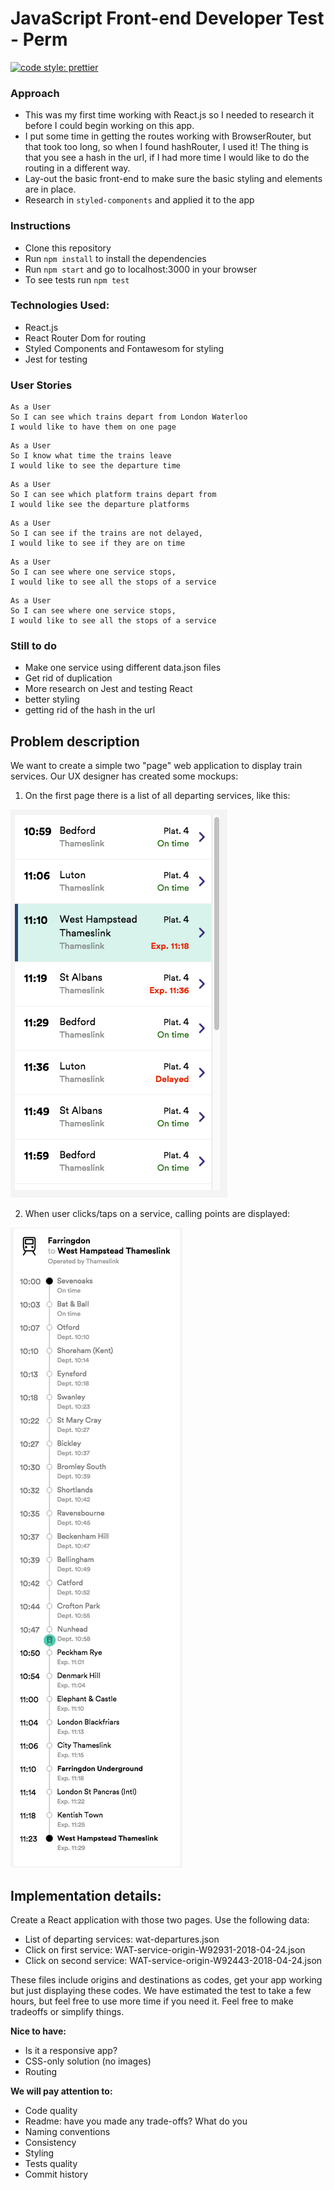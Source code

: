 # JavaScript Front-end Developer Test - Perm

[![code style: prettier](https://img.shields.io/badge/code_style-prettier-ff69b4.svg?style=flat-square)](https://github.com/prettier/prettier)

### Approach

- This was my first time working with React.js so I needed to research it before I could begin working on this app.
- I put some time in getting the routes working with BrowserRouter, but that took too long, so when I found hashRouter, I used it! The thing is that you see a hash in the url, if I had more time I would like to do the routing in a different way.
- Lay-out the basic front-end to make sure the basic styling and elements are in place.
- Research in `styled-components` and applied it to the app

### Instructions

- Clone this repository
- Run `npm install` to install the dependencies
- Run `npm start` and go to localhost:3000 in your browser
- To see tests run `npm test`

### Technologies Used:

- React.js
- React Router Dom for routing
- Styled Components and Fontawesom for styling
- Jest for testing

### User Stories

```
As a User
So I can see which trains depart from London Waterloo
I would like to have them on one page
```

```
As a User
So I know what time the trains leave
I would like to see the departure time
```

```
As a User
So I can see which platform trains depart from
I would like see the departure platforms
```

```
As a User
So I can see if the trains are not delayed,
I would like to see if they are on time
```

```
As a User
So I can see where one service stops,
I would like to see all the stops of a service
```

```
As a User
So I can see where one service stops,
I would like to see all the stops of a service
```

### Still to do

- Make one service using different data.json files
- Get rid of duplication
- More research on Jest and testing React
- better styling
- getting rid of the hash in the url

## Problem description

We want to create a simple two "page" web application to display train services.
Our UX designer has created some mockups:

1.  On the first page there is a list of all departing services, like this:

![mockup](Farringdon_to_West_Hampstead_Thameslink___Services.png)

2.  When user clicks/taps on a service, calling points are displayed:

![mockup](Farringdon_to_West_Hampstead_Thameslink___Live_Departures___Arrivals.png)

## Implementation details:

Create a React application with those two pages.
Use the following data:

- List of departing services: wat-departures.json
- Click on first service: WAT-service-origin-W92931-2018-04-24.json
- Click on second service: WAT-service-origin-W92443-2018-04-24.json

These files include origins and destinations as codes, get your app working but just displaying these codes.
We have estimated the test to take a few hours, but feel free to use more time if you need it.
Feel free to make tradeoffs or simplify things.

**Nice to have:**

- Is it a responsive app?
- CSS-only solution (no images)
- Routing

**We will pay attention to:**

- Code quality
- Readme: have you made any trade-offs? What do you
- Naming conventions
- Consistency
- Styling
- Tests quality
- Commit history
